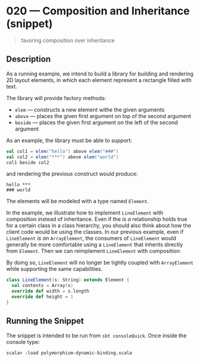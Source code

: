 # 020 &mdash; Composition and Inheritance (snippet)
> favoring composition over inheritance

## Description
As a running example, we intend to build a library for building and rendering 2D layout elements, in which each element represent a rectangle filled with text.

The library will provide factory methods:
+ `elem` &mdash; constructs a new element withe the given arguments
+ `above` &mdash; places the given first argument on top of the second argument
+ `beside` &mdash; places the given first argument on the left of the second argument

As an example, the library must be able to support:
```scala
val col1 = elem("hello") above elem("###")
val col2 = elem("***") above elem("world")
col1 beside col2
```

and rendering the previous construct would produce:
```
hello ***
### world
```

The elements will be modeled with a type named `Element`.

In the example, we illustrate how to implement `LineElement` with composition instead of inheritance. Even if the *is a* relationship holds true for a certain class in a class hierarchy, you should also think about how the client code would be using the classes. 
In our previous example, even if `LineElement` *is an* `ArrayElement`, the consumers of `LineElement` would generally be more comfortable using a `LineElement` that inherits directly from `Element`. Then we can reimplement `LineElement` with composition:

By doing so, `LineElement` will no longer be tightly coupled with `ArrayElement` while supporting the same capabilities.

```scala
class LineElement(s: String) extends Element {
  val contents = Array(s)
  override def width = s.length
  override def height = 1
}
```

## Running the Snippet
The snippet is intended to be run from `sbt consoleQuick`. Once inside the console type:

```
scala> :load polymorphism-dynamic-binding.scala
```